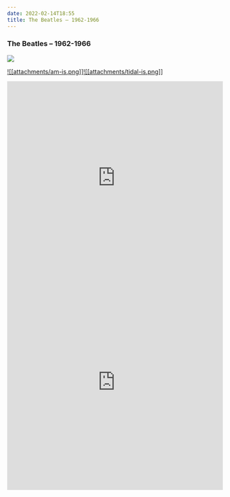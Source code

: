 ```yaml
---
date: 2022-02-14T18:55
title: The Beatles – 1962-1966
---
```

### The Beatles – 1962-1966
[![](https://i.discogs.com/DcKYdqT3Dw80PvYw5-VjtVXrHPTqRJtnmEttteekPJ0/rs:fit/g:sm/q:90/h:600/w:600/czM6Ly9kaXNjb2dz/LWltYWdlcy9SLTYz/NjEwOTAtMTYxMTM0/MDgyNS04NzY3Lmpw/ZWc.jpeg)][1] 

[1]: https://www.discogs.com/release/6361090
[2]: https://music.apple.com/us/album/1441132965
[3]: https://listen.tidal.com/album/55163333

[![[attachments/am-is.png]]][2][![[attachments/tidal-is.png]]][3]

<iframe allow="autoplay *; encrypted-media *; fullscreen *" frameborder="0" height="450" style="width:100%;max-width:660px;overflow:hidden;background:transparent;" sandbox="allow-forms allow-popups allow-same-origin allow-scripts allow-storage-access-by-user-activation allow-top-navigation-by-user-activation" src="https://embed.music.apple.com/us/album/turn-blue/1441132965"></iframe>
<div style="position: relative; padding-bottom: 100%; height: 0; overflow: hidden; max-width: 100%;"><iframe src="https://embed.tidal.com/albums/55163333?layout=gridify" frameborder= "0" allowfullscreen style="position: absolute; top: 0; left: 0; width: 100%; height: 1px; min-height: 100%; margin: 0 auto;"></iframe></div>